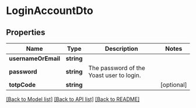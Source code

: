 # LoginAccountDto

## Properties
Name | Type | Description | Notes
------------ | ------------- | ------------- | -------------
**usernameOrEmail** | **string** |  | 
**password** | **string** | The password of the Yoast user to login. | 
**totpCode** | **string** |  | [optional] 

[[Back to Model list]](../../README.md#documentation-for-models) [[Back to API list]](../../README.md#documentation-for-api-endpoints) [[Back to README]](../../README.md)

